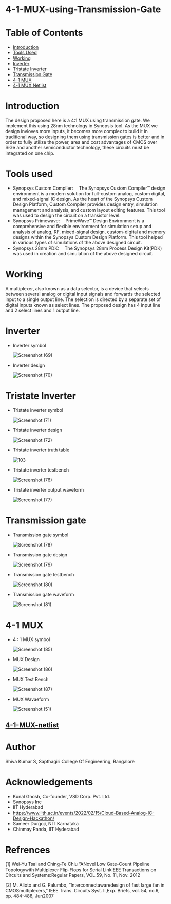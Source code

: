 # 4-1-MUX-using-Transmission-Gate
# Table of Contents
* [Introduction](https://github.com/Atri21/4-1-MUX-using-Transmission-Gate/blob/main/README.md#introduction)
* [Tools Used](https://github.com/Atri21/4-1-MUX-using-Transmission-Gate/blob/main/README.md#tools-used)
* [Working](https://github.com/Atri21/4-1-MUX-using-Transmission-Gate/blob/main/README.md#working)
* [Inverter](https://github.com/Atri21/4-1-MUX-using-Transmission-Gate/blob/main/README.md#inverter)
* [Tristate Inverter](https://github.com/Atri21/4-1-MUX-using-Transmission-Gate/blob/main/README.md#tristate)
* [Transmission Gate](https://github.com/Atri21/4-1-MUX-using-Transmission-Gate/blob/main/README.md#transmission-gate)
* [4-1 MUX](https://github.com/Atri21/4-1-MUX-using-Transmission-Gate/blob/main/README.md#4-1-mux-using-transmission-gate-1)
* [4-1 MUX Netlist](https://github.com/Atri21/4-1-MUX-using-Transmission-Gate/blob/main/README.md#4-1-mux-netlist)

# Introduction
The design proposed here is a 4:1 MUX using transmission gate. We implement this using 28nm technology in Synopsis tool. As the MUX we design invloves more inputs, it becomes more complex to build it in traditional way, so designing them using transmission gates is better and in order to fully utilize the power, area and cost advantages of CMOS over SiGe and another semiconductor technology, these circuits must be integrated on one chip. 

# Tools used
* Synopsys Custom Compiler:  The Synopsys Custom Compiler™ design environment is a modern solution for full-custom analog, custom digital, and mixed-signal IC design. As the heart of the Synopsys Custom Design Platform, Custom Compiler provides design entry, simulation management and analysis, and custom layout editing features. This tool was used to design the circuit on a transistor level.
* Synopsys Primewave:  PrimeWave™ Design Environment is a comprehensive and flexible environment for simulation setup and analysis of analog, RF, mixed-signal design, custom-digital and memory designs within the Synopsys Custom Design Platform. This tool helped in various types of simulations of the above designed circuit.
* Synopsys 28nm PDK:  The Synopsys 28nm Process Design Kit(PDK) was used in creation and simulation of the above designed circuit.

# Working
A multiplexer, also known as a data selector, is a device that selects between several analog or digital input signals and forwards the selected input to a single output line. The selection is directed by a separate set of digital inputs known as select lines. The proposed design has 4 input line and 2 select lines and 1 output line.

# Inverter

* Inverter symbol

     ![Screenshot (69)](https://user-images.githubusercontent.com/99316485/156164766-8f53af3d-4932-4f41-b850-9e7c0e233b0e.png)
   
* Inverter design

     ![Screenshot (70)](https://user-images.githubusercontent.com/99316485/156164965-e95902c3-eec2-4b23-8355-a4151d27bcb0.png)

# Tristate Inverter

* Tristate inverter symbol

     ![Screenshot (71)](https://user-images.githubusercontent.com/99316485/156165167-4277f87e-3a3d-4bdc-9499-462a524444cf.png)

* Tristate inverter design

     ![Screenshot (72)](https://user-images.githubusercontent.com/99316485/156165486-3437ad4e-b531-410c-8d80-4efa42cfdf5a.png)

* Tristate inverter truth table

     ![103](https://user-images.githubusercontent.com/99316485/156167512-3ed6e2e2-0087-45aa-9c0a-0bc602af8c80.png)

* Tristate inverter testbench

     ![Screenshot (76)](https://user-images.githubusercontent.com/99316485/156167693-156a1f62-a26b-4b91-9730-a270dea45f95.png)

* Tristate inverter output waveform

     ![Screenshot (77)](https://user-images.githubusercontent.com/99316485/156167842-de515ffc-6705-46f7-bed4-9918351110ea.png)

# Transmission gate

* Transmission gate symbol

     ![Screenshot (78)](https://user-images.githubusercontent.com/99316485/156169374-3505d4dc-5360-4db3-ac9f-93de7203d063.png)

* Transmission gate design

     ![Screenshot (79)](https://user-images.githubusercontent.com/99316485/156169443-6e6e9e97-ee38-45af-b590-82daf3409144.png)

* Transmission gate testbench

     ![Screenshot (80)](https://user-images.githubusercontent.com/99316485/156169661-da21b5f0-1fd2-4a73-a9c3-d46a3f102fb9.png)

* Transmission gate waveform

     ![Screenshot (81)](https://user-images.githubusercontent.com/99316485/156169775-6690ec92-87b5-47e9-9840-866748920ce9.png)

# 4-1 MUX 

* 4 : 1 MUX symbol

     ![Screenshot (85)](https://user-images.githubusercontent.com/99316485/156172570-db6f8c67-c49a-4aa4-b64e-1f0afa40a0e2.png)

* MUX Design
    
    ![Screenshot (86)](https://user-images.githubusercontent.com/99316485/156172710-8e01babd-6d32-492a-9b45-63794890d430.png)
    
* MUX Test Bench

    ![Screenshot (87)](https://user-images.githubusercontent.com/99316485/156172814-83535b34-e87e-426c-bc76-d93ffeb810cc.png)
    
* MUX Wavaeform

    ![Screenshot (51)](https://user-images.githubusercontent.com/99316485/156172958-6c96734e-ced5-4669-a4d2-e13a4a92fb3d.png)

## [4-1-MUX-netlist](https://github.com/Atri21/4-1-mux-using-transmission-gate-netlist/blob/main/README.md#4-1-mux-using-transmission-gate-netlist)

# Author
Shiva Kumar S, Sapthagiri College Of Engineering, Bangalore

# Acknowledgements

* Kunal Ghosh, Co-founder, VSD Corp. Pvt. Ltd.
* Synopsys Inc
* IIT Hyderabad
* https://www.iith.ac.in/events/2022/02/15/Cloud-Based-Analog-IC-Design-Hackathon/
* Sameer Durgoji, NIT Karnataka
* Chinmay Panda, IIT Hyderabad

# Refrences 

[1] Wei-Yu Tsai and Ching-Te Chiu “ANovel Low Gate-Count Pipeline Topologywith Multiplexer Flip-Flops for Serial LinkIEEE Transactions on Circuits and Systems:Regular Papers, VOL.59, No. 11, Nov. 2012

[2] M. Alioto and G. Palumbo, “Interconnectawaredesign of fast large fan in CMOSmultiplexers,” IEEE Trans. Circuits Syst. II,Exp. Briefs, vol. 54, no.6, pp. 484-488, Jun2007
